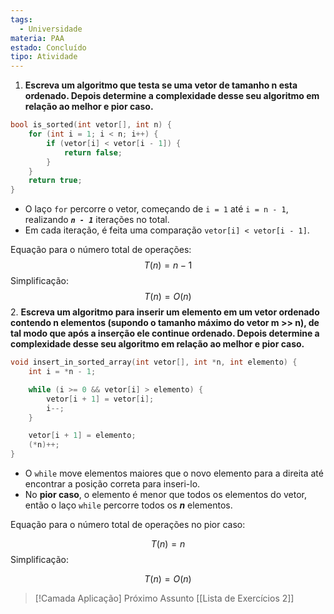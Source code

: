 ```yaml
---
tags:
  - Universidade
materia: PAA
estado: Concluído
tipo: Atividade
---
```

1. **Escreva um algoritmo que testa se uma vetor de tamanho n esta ordenado. Depois determine a complexidade desse seu algoritmo em relação ao melhor e pior caso.**

``` C
bool is_sorted(int vetor[], int n) {
    for (int i = 1; i < n; i++) {
        if (vetor[i] < vetor[i - 1]) {
            return false;
        }
    }
    return true;
}
```

- O laço `for` percorre o vetor, começando de `i = 1` até `i = n - 1`, realizando ***`n - 1`*** iterações no total.
- Em cada iteração, é feita uma comparação `vetor[i] < vetor[i - 1]`.

Equação para o número total de operações:
$$
T(n)=n−1
$$
Simplificação:
$$
T(n)=O(n)
$$
2. **Escreva um algoritmo para inserir um elemento em um vetor ordenado contendo n elementos (supondo o tamanho máximo do vetor m >> n), de tal modo que após a inserção ele continue ordenado. Depois determine a complexidade desse seu algoritmo em relação ao melhor e pior caso.**

```C
void insert_in_sorted_array(int vetor[], int *n, int elemento) {
    int i = *n - 1;

    while (i >= 0 && vetor[i] > elemento) {
        vetor[i + 1] = vetor[i];
        i--;
    }

    vetor[i + 1] = elemento;
    (*n)++;
}

```

- O `while` move elementos maiores que o novo elemento para a direita até encontrar a posição correta para inseri-lo.
- No **pior caso**, o elemento é menor que todos os elementos do vetor, então o laço `while` percorre todos os ***n*** elementos.

Equação para o número total de operações no pior caso:

$$
T(n)=n
$$
Simplificação:

$$
T(n)=O(n)
$$

> [!Camada Aplicação] Próximo Assunto 
> [[Lista de Exercı́cios 2]]